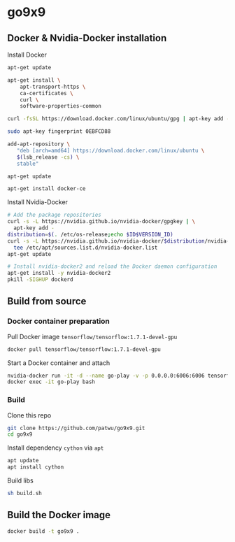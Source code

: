 # go9x9

## Docker & Nvidia-Docker installation

Install Docker

```sh
apt-get update

apt-get install \
    apt-transport-https \
    ca-certificates \
    curl \
    software-properties-common

curl -fsSL https://download.docker.com/linux/ubuntu/gpg | apt-key add -

sudo apt-key fingerprint 0EBFCD88

add-apt-repository \
   "deb [arch=amd64] https://download.docker.com/linux/ubuntu \
   $(lsb_release -cs) \
   stable"

apt-get update

apt-get install docker-ce
```

Install Nvidia-Docker

```sh
# Add the package repositories
curl -s -L https://nvidia.github.io/nvidia-docker/gpgkey | \
  apt-key add -
distribution=$(. /etc/os-release;echo $ID$VERSION_ID)
curl -s -L https://nvidia.github.io/nvidia-docker/$distribution/nvidia-docker.list | \
  tee /etc/apt/sources.list.d/nvidia-docker.list
apt-get update

# Install nvidia-docker2 and reload the Docker daemon configuration
apt-get install -y nvidia-docker2
pkill -SIGHUP dockerd
```

## Build from source

### Docker container preparation

Pull Docker image `tensorflow/tensorflow:1.7.1-devel-gpu`

```sh
docker pull tensorflow/tensorflow:1.7.1-devel-gpu
```

Start a Docker container and attach

```sh
nvidia-docker run -it -d --name go-play -v -p 0.0.0.0:6006:6006 tensorflow/tensorflow:1.7.1-devel-gpu bash
docker exec -it go-play bash
```

### Build

Clone this repo

```sh
git clone https://github.com/patwu/go9x9.git
cd go9x9
```

Install dependency `cython` via `apt`

```sh
apt update
apt install cython
```

Build libs

```sh
sh build.sh
```

## Build the Docker image

```sh
docker build -t go9x9 .
```
